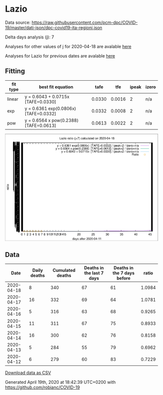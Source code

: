 # Lazio

Data source: https://raw.githubusercontent.com/pcm-dpc/COVID-19/master/dati-json/dpc-covid19-ita-regioni.json

Delta days analysis (j): 7

Analyses for other values of j for 2020-04-18 are avalable [here](../2020-04-18/README.md)

Analyses for Lazio for previous dates are avalable [here](../README.md)

## Fitting 
|fit type|best fit equation|tafe|tfe|ipeak|izero|
|-------|-----|--------|------|---|---|
|linear|y = 0.6043 + 0.0715x  [TAFE=0.0330]|0.0330|0.0016|2|n/a|
|exp|y = 0.6361 exp(0.0806x)  [TAFE=0.0332]|0.0332|0.0008|2|n/a|
|pow|y = 0.6564 x pow(0.2388)  [TAFE=0.0613]|0.0613|0.0022|2|n/a|

![Plot](COVID-19_lazio_j7_2020-04-18.png)

## Data
|Date|Daily deaths|Cumulated deaths|Deaths in the last 7 days|Deaths in the 7 days before|ratio|
|----|----------|-----------|-------|--------------------|-----|
|2020-04-18|8|340|67|61|1.0984|
|2020-04-17|16|332|69|64|1.0781|
|2020-04-16|5|316|63|68|0.9265|
|2020-04-15|11|311|67|75|0.8933|
|2020-04-14|16|300|62|76|0.8158|
|2020-04-13|5|284|55|79|0.6962|
|2020-04-12|6|279|60|83|0.7229|

[Download data as CSV](COVID-19_lazio_j7_2020-04-18.csv)

Generated April 19th, 2020 at 18:42:39 UTC+0200 with https://github.com/robianc/COVID-19
